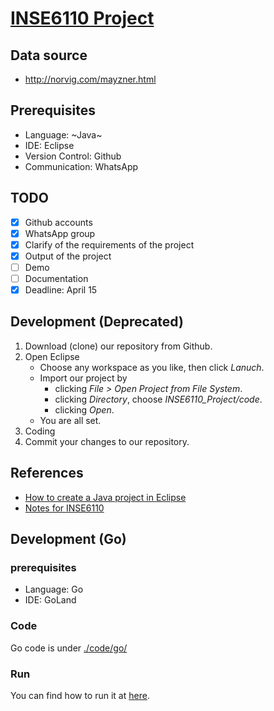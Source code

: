 # [INSE6110 Project](http://lingt.xyz/INSE6110_Project/)

## Data source
- http://norvig.com/mayzner.html

## Prerequisites

- Language: ~Java~
- IDE: Eclipse
- Version Control: Github
- Communication: WhatsApp

## TODO

- [x] Github accounts
- [x] WhatsApp group
- [X] Clarify of the requirements of the project
- [X] Output of the project
- [ ] Demo
- [ ] Documentation
- [X] Deadline: April 15

## Development (Deprecated)

1. Download (clone) our repository from Github.
2. Open Eclipse
    - Choose any workspace as you like, then click _Lanuch_.
    - Import our project by 
        - clicking _File > Open Project from File System_.
        - clicking _Directory_, choose _INSE6110_Project/code_.
        - clicking _Open_.
    - You are all set.
3. Coding
4. Commit your changes to our repository.

## References

- [How to create a Java project in Eclipse](https://lingt.xyz/docs/programming/Java/1IDE)
- [Notes for INSE6110](https://inse6110.lingt.xyz/)

## Development (Go)

### prerequisites

- Language: Go
- IDE: GoLand

### Code

Go code is under [./code/go/](https://github.com/lingt-xyz/INSE6110_Project/tree/master/code/go)

### Run

You can find how to run it at [here](https://github.com/lingt-xyz/INSE6110_Project/blob/master/code/go/README.md).
